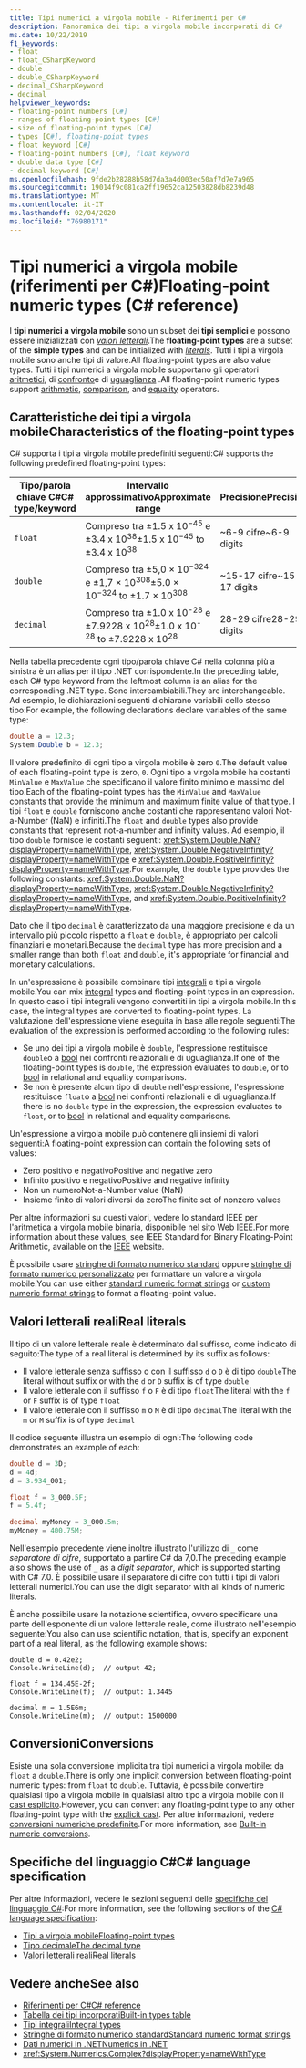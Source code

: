 ```yaml
---
title: Tipi numerici a virgola mobile - Riferimenti per C#
description: Panoramica dei tipi a virgola mobile incorporati di C#
ms.date: 10/22/2019
f1_keywords:
- float
- float_CSharpKeyword
- double
- double_CSharpKeyword
- decimal_CSharpKeyword
- decimal
helpviewer_keywords:
- floating-point numbers [C#]
- ranges of floating-point types [C#]
- size of floating-point types [C#]
- types [C#], floating-point types
- float keyword [C#]
- floating-point numbers [C#], float keyword
- double data type [C#]
- decimal keyword [C#]
ms.openlocfilehash: 9fde2b28288b58d7da3a4d003ec50af7d7e7a965
ms.sourcegitcommit: 19014f9c081ca2ff19652ca12503828db8239d48
ms.translationtype: MT
ms.contentlocale: it-IT
ms.lasthandoff: 02/04/2020
ms.locfileid: "76980171"
---
```

# <a name="floating-point-numeric-types-c-reference"></a><span data-ttu-id="1d9e9-103">Tipi numerici a virgola mobile (riferimenti per C#)</span><span class="sxs-lookup"><span data-stu-id="1d9e9-103">Floating-point numeric types (C# reference)</span></span>

<span data-ttu-id="1d9e9-104">I **tipi numerici a virgola mobile** sono un subset dei **tipi semplici** e possono essere inizializzati con [*valori letterali*](#real-literals).</span><span class="sxs-lookup"><span data-stu-id="1d9e9-104">The **floating-point types** are a subset of the **simple types** and can be initialized with [*literals*](#real-literals).</span></span> <span data-ttu-id="1d9e9-105">Tutti i tipi a virgola mobile sono anche tipi di valore.</span><span class="sxs-lookup"><span data-stu-id="1d9e9-105">All floating-point types are also value types.</span></span> <span data-ttu-id="1d9e9-106">Tutti i tipi numerici a virgola mobile supportano gli operatori [aritmetici](../operators/arithmetic-operators.md), di [confronto](../operators/comparison-operators.md)e di [uguaglianza](../operators/equality-operators.md) .</span><span class="sxs-lookup"><span data-stu-id="1d9e9-106">All floating-point numeric types support [arithmetic](../operators/arithmetic-operators.md), [comparison](../operators/comparison-operators.md), and [equality](../operators/equality-operators.md) operators.</span></span>

## <a name="characteristics-of-the-floating-point-types"></a><span data-ttu-id="1d9e9-107">Caratteristiche dei tipi a virgola mobile</span><span class="sxs-lookup"><span data-stu-id="1d9e9-107">Characteristics of the floating-point types</span></span>

<span data-ttu-id="1d9e9-108">C# supporta i tipi a virgola mobile predefiniti seguenti:</span><span class="sxs-lookup"><span data-stu-id="1d9e9-108">C# supports the following predefined floating-point types:</span></span>
  
|<span data-ttu-id="1d9e9-109">Tipo/parola chiave C#</span><span class="sxs-lookup"><span data-stu-id="1d9e9-109">C# type/keyword</span></span>|<span data-ttu-id="1d9e9-110">Intervallo approssimativo</span><span class="sxs-lookup"><span data-stu-id="1d9e9-110">Approximate range</span></span>|<span data-ttu-id="1d9e9-111">Precisione</span><span class="sxs-lookup"><span data-stu-id="1d9e9-111">Precision</span></span>|<span data-ttu-id="1d9e9-112">Dimensioni</span><span class="sxs-lookup"><span data-stu-id="1d9e9-112">Size</span></span>|<span data-ttu-id="1d9e9-113">Tipo .NET</span><span class="sxs-lookup"><span data-stu-id="1d9e9-113">.NET type</span></span>|
|----------|-----------------------|---------------|--------------|--------------|
|`float`|<span data-ttu-id="1d9e9-114">Compreso tra ±1.5 x 10<sup>−45</sup> e ±3.4 x 10<sup>38</sup></span><span class="sxs-lookup"><span data-stu-id="1d9e9-114">±1.5 x 10<sup>−45</sup> to ±3.4 x 10<sup>38</sup></span></span>|<span data-ttu-id="1d9e9-115">~6-9 cifre</span><span class="sxs-lookup"><span data-stu-id="1d9e9-115">~6-9 digits</span></span>|<span data-ttu-id="1d9e9-116">4 byte</span><span class="sxs-lookup"><span data-stu-id="1d9e9-116">4 bytes</span></span>|<xref:System.Single?displayProperty=nameWithType>|
|`double`|<span data-ttu-id="1d9e9-117">Compreso tra ±5,0 × 10<sup>−324</sup> e ±1,7 × 10<sup>308</sup></span><span class="sxs-lookup"><span data-stu-id="1d9e9-117">±5.0 × 10<sup>−324</sup> to ±1.7 × 10<sup>308</sup></span></span>|<span data-ttu-id="1d9e9-118">~15-17 cifre</span><span class="sxs-lookup"><span data-stu-id="1d9e9-118">~15-17 digits</span></span>|<span data-ttu-id="1d9e9-119">8 byte</span><span class="sxs-lookup"><span data-stu-id="1d9e9-119">8 bytes</span></span>|<xref:System.Double?displayProperty=nameWithType>|
|`decimal`|<span data-ttu-id="1d9e9-120">Compreso tra ±1.0 x 10<sup>-28</sup> e ±7.9228 x 10<sup>28</sup></span><span class="sxs-lookup"><span data-stu-id="1d9e9-120">±1.0 x 10<sup>-28</sup> to ±7.9228 x 10<sup>28</sup></span></span>|<span data-ttu-id="1d9e9-121">28-29 cifre</span><span class="sxs-lookup"><span data-stu-id="1d9e9-121">28-29 digits</span></span>|<span data-ttu-id="1d9e9-122">16 byte</span><span class="sxs-lookup"><span data-stu-id="1d9e9-122">16 bytes</span></span>|<xref:System.Decimal?displayProperty=nameWithType>|

<span data-ttu-id="1d9e9-123">Nella tabella precedente ogni tipo/parola chiave C# nella colonna più a sinistra è un alias per il tipo .NET corrispondente.</span><span class="sxs-lookup"><span data-stu-id="1d9e9-123">In the preceding table, each C# type keyword from the leftmost column is an alias for the corresponding .NET type.</span></span> <span data-ttu-id="1d9e9-124">Sono intercambiabili.</span><span class="sxs-lookup"><span data-stu-id="1d9e9-124">They are interchangeable.</span></span> <span data-ttu-id="1d9e9-125">Ad esempio, le dichiarazioni seguenti dichiarano variabili dello stesso tipo:</span><span class="sxs-lookup"><span data-stu-id="1d9e9-125">For example, the following declarations declare variables of the same type:</span></span>

```csharp
double a = 12.3;
System.Double b = 12.3;
```

<span data-ttu-id="1d9e9-126">Il valore predefinito di ogni tipo a virgola mobile è zero `0`.</span><span class="sxs-lookup"><span data-stu-id="1d9e9-126">The default value of each floating-point type is zero, `0`.</span></span> <span data-ttu-id="1d9e9-127">Ogni tipo a virgola mobile ha costanti `MinValue` e `MaxValue` che specificano il valore finito minimo e massimo del tipo.</span><span class="sxs-lookup"><span data-stu-id="1d9e9-127">Each of the floating-point types has the `MinValue` and `MaxValue` constants that provide the minimum and maximum finite value of that type.</span></span> <span data-ttu-id="1d9e9-128">I tipi `float` e `double` forniscono anche costanti che rappresentano valori Not-a-Number (NaN) e infiniti.</span><span class="sxs-lookup"><span data-stu-id="1d9e9-128">The `float` and `double` types also provide constants that represent not-a-number and infinity values.</span></span> <span data-ttu-id="1d9e9-129">Ad esempio, il tipo `double` fornisce le costanti seguenti: <xref:System.Double.NaN?displayProperty=nameWithType>, <xref:System.Double.NegativeInfinity?displayProperty=nameWithType> e <xref:System.Double.PositiveInfinity?displayProperty=nameWithType>.</span><span class="sxs-lookup"><span data-stu-id="1d9e9-129">For example, the `double` type provides the following constants: <xref:System.Double.NaN?displayProperty=nameWithType>, <xref:System.Double.NegativeInfinity?displayProperty=nameWithType>, and <xref:System.Double.PositiveInfinity?displayProperty=nameWithType>.</span></span>

<span data-ttu-id="1d9e9-130">Dato che il tipo `decimal` è caratterizzato da una maggiore precisione e da un intervallo più piccolo rispetto a `float` e `double`, è appropriato per calcoli finanziari e monetari.</span><span class="sxs-lookup"><span data-stu-id="1d9e9-130">Because the `decimal` type has more precision and a smaller range than both `float` and `double`, it's appropriate for financial and monetary calculations.</span></span>

<span data-ttu-id="1d9e9-131">In un'espressione è possibile combinare tipi [integrali](integral-numeric-types.md) e tipi a virgola mobile.</span><span class="sxs-lookup"><span data-stu-id="1d9e9-131">You can mix [integral](integral-numeric-types.md) types and floating-point types in an expression.</span></span> <span data-ttu-id="1d9e9-132">In questo caso i tipi integrali vengono convertiti in tipi a virgola mobile.</span><span class="sxs-lookup"><span data-stu-id="1d9e9-132">In this case, the integral types are converted to floating-point types.</span></span> <span data-ttu-id="1d9e9-133">La valutazione dell'espressione viene eseguita in base alle regole seguenti:</span><span class="sxs-lookup"><span data-stu-id="1d9e9-133">The evaluation of the expression is performed according to the following rules:</span></span>

- <span data-ttu-id="1d9e9-134">Se uno dei tipi a virgola mobile è `double`, l'espressione restituisce `double`o a [bool](bool.md) nei confronti relazionali e di uguaglianza.</span><span class="sxs-lookup"><span data-stu-id="1d9e9-134">If one of the floating-point types is `double`, the expression evaluates to `double`, or to [bool](bool.md) in relational and equality comparisons.</span></span>
- <span data-ttu-id="1d9e9-135">Se non è presente alcun tipo di `double` nell'espressione, l'espressione restituisce `float`o a [bool](bool.md) nei confronti relazionali e di uguaglianza.</span><span class="sxs-lookup"><span data-stu-id="1d9e9-135">If there is no `double` type in the expression, the expression evaluates to `float`, or to [bool](bool.md) in relational and equality comparisons.</span></span>

<span data-ttu-id="1d9e9-136">Un'espressione a virgola mobile può contenere gli insiemi di valori seguenti:</span><span class="sxs-lookup"><span data-stu-id="1d9e9-136">A floating-point expression can contain the following sets of values:</span></span>

- <span data-ttu-id="1d9e9-137">Zero positivo e negativo</span><span class="sxs-lookup"><span data-stu-id="1d9e9-137">Positive and negative zero</span></span>
- <span data-ttu-id="1d9e9-138">Infinito positivo e negativo</span><span class="sxs-lookup"><span data-stu-id="1d9e9-138">Positive and negative infinity</span></span>
- <span data-ttu-id="1d9e9-139">Non un numero</span><span class="sxs-lookup"><span data-stu-id="1d9e9-139">Not-a-Number value (NaN)</span></span>
- <span data-ttu-id="1d9e9-140">Insieme finito di valori diversi da zero</span><span class="sxs-lookup"><span data-stu-id="1d9e9-140">The finite set of nonzero values</span></span>

<span data-ttu-id="1d9e9-141">Per altre informazioni su questi valori, vedere lo standard IEEE per l'aritmetica a virgola mobile binaria, disponibile nel sito Web [IEEE](https://www.ieee.org).</span><span class="sxs-lookup"><span data-stu-id="1d9e9-141">For more information about these values, see IEEE Standard for Binary Floating-Point Arithmetic, available on the [IEEE](https://www.ieee.org) website.</span></span>

<span data-ttu-id="1d9e9-142">È possibile usare [stringhe di formato numerico standard](../../../standard/base-types/standard-numeric-format-strings.md) oppure [stringhe di formato numerico personalizzato](../../../standard/base-types/custom-numeric-format-strings.md) per formattare un valore a virgola mobile.</span><span class="sxs-lookup"><span data-stu-id="1d9e9-142">You can use either [standard numeric format strings](../../../standard/base-types/standard-numeric-format-strings.md) or [custom numeric format strings](../../../standard/base-types/custom-numeric-format-strings.md) to format a floating-point value.</span></span>

## <a name="real-literals"></a><span data-ttu-id="1d9e9-143">Valori letterali reali</span><span class="sxs-lookup"><span data-stu-id="1d9e9-143">Real literals</span></span>

<span data-ttu-id="1d9e9-144">Il tipo di un valore letterale reale è determinato dal suffisso, come indicato di seguito:</span><span class="sxs-lookup"><span data-stu-id="1d9e9-144">The type of a real literal is determined by its suffix as follows:</span></span>

- <span data-ttu-id="1d9e9-145">Il valore letterale senza suffisso o con il suffisso `d` o `D` è di tipo `double`</span><span class="sxs-lookup"><span data-stu-id="1d9e9-145">The literal without suffix or with the `d` or `D` suffix is of type `double`</span></span>
- <span data-ttu-id="1d9e9-146">Il valore letterale con il suffisso `f` o `F` è di tipo `float`</span><span class="sxs-lookup"><span data-stu-id="1d9e9-146">The literal with the `f` or `F` suffix is of type `float`</span></span>
- <span data-ttu-id="1d9e9-147">Il valore letterale con il suffisso `m` o `M` è di tipo `decimal`</span><span class="sxs-lookup"><span data-stu-id="1d9e9-147">The literal with the `m` or `M` suffix is of type `decimal`</span></span>

<span data-ttu-id="1d9e9-148">Il codice seguente illustra un esempio di ogni:</span><span class="sxs-lookup"><span data-stu-id="1d9e9-148">The following code demonstrates an example of each:</span></span>

```csharp
double d = 3D;
d = 4d;
d = 3.934_001;

float f = 3_000.5F;
f = 5.4f;

decimal myMoney = 3_000.5m;
myMoney = 400.75M;
```

<span data-ttu-id="1d9e9-149">Nell'esempio precedente viene inoltre illustrato l'utilizzo di `_` come *separatore di cifre*, supportato a partire C# da 7,0.</span><span class="sxs-lookup"><span data-stu-id="1d9e9-149">The preceding example also shows the use of `_` as a *digit separator*, which is supported starting with C# 7.0.</span></span> <span data-ttu-id="1d9e9-150">È possibile usare il separatore di cifre con tutti i tipi di valori letterali numerici.</span><span class="sxs-lookup"><span data-stu-id="1d9e9-150">You can use the digit separator with all kinds of numeric literals.</span></span>

<span data-ttu-id="1d9e9-151">È anche possibile usare la notazione scientifica, ovvero specificare una parte dell'esponente di un valore letterale reale, come illustrato nell'esempio seguente:</span><span class="sxs-lookup"><span data-stu-id="1d9e9-151">You also can use scientific notation, that is, specify an exponent part of a real literal, as the following example shows:</span></span>

```csharp-interactive
double d = 0.42e2;
Console.WriteLine(d);  // output 42;

float f = 134.45E-2f;
Console.WriteLine(f);  // output: 1.3445

decimal m = 1.5E6m;
Console.WriteLine(m);  // output: 1500000
```

## <a name="conversions"></a><span data-ttu-id="1d9e9-152">Conversioni</span><span class="sxs-lookup"><span data-stu-id="1d9e9-152">Conversions</span></span>

<span data-ttu-id="1d9e9-153">Esiste una sola conversione implicita tra tipi numerici a virgola mobile: da `float` a `double`.</span><span class="sxs-lookup"><span data-stu-id="1d9e9-153">There is only one implicit conversion between floating-point numeric types: from `float` to `double`.</span></span> <span data-ttu-id="1d9e9-154">Tuttavia, è possibile convertire qualsiasi tipo a virgola mobile in qualsiasi altro tipo a virgola mobile con il [cast esplicito](../operators/type-testing-and-cast.md#cast-operator-).</span><span class="sxs-lookup"><span data-stu-id="1d9e9-154">However, you can convert any floating-point type to any other floating-point type with the [explicit cast](../operators/type-testing-and-cast.md#cast-operator-).</span></span> <span data-ttu-id="1d9e9-155">Per altre informazioni, vedere [conversioni numeriche predefinite](numeric-conversions.md).</span><span class="sxs-lookup"><span data-stu-id="1d9e9-155">For more information, see [Built-in numeric conversions](numeric-conversions.md).</span></span>

## <a name="c-language-specification"></a><span data-ttu-id="1d9e9-156">Specifiche del linguaggio C#</span><span class="sxs-lookup"><span data-stu-id="1d9e9-156">C# language specification</span></span>

<span data-ttu-id="1d9e9-157">Per altre informazioni, vedere le sezioni seguenti delle [specifiche del linguaggio C#](~/_csharplang/spec/introduction.md):</span><span class="sxs-lookup"><span data-stu-id="1d9e9-157">For more information, see the following sections of the [C# language specification](~/_csharplang/spec/introduction.md):</span></span>

- [<span data-ttu-id="1d9e9-158">Tipi a virgola mobile</span><span class="sxs-lookup"><span data-stu-id="1d9e9-158">Floating-point types</span></span>](~/_csharplang/spec/types.md#floating-point-types)
- [<span data-ttu-id="1d9e9-159">Tipo decimale</span><span class="sxs-lookup"><span data-stu-id="1d9e9-159">The decimal type</span></span>](~/_csharplang/spec/types.md#the-decimal-type)
- [<span data-ttu-id="1d9e9-160">Valori letterali reali</span><span class="sxs-lookup"><span data-stu-id="1d9e9-160">Real literals</span></span>](~/_csharplang/spec/lexical-structure.md#real-literals)

## <a name="see-also"></a><span data-ttu-id="1d9e9-161">Vedere anche</span><span class="sxs-lookup"><span data-stu-id="1d9e9-161">See also</span></span>

- [<span data-ttu-id="1d9e9-162">Riferimenti per C#</span><span class="sxs-lookup"><span data-stu-id="1d9e9-162">C# reference</span></span>](../index.md)
- [<span data-ttu-id="1d9e9-163">Tabella dei tipi incorporati</span><span class="sxs-lookup"><span data-stu-id="1d9e9-163">Built-in types table</span></span>](../keywords/built-in-types-table.md)
- [<span data-ttu-id="1d9e9-164">Tipi integrali</span><span class="sxs-lookup"><span data-stu-id="1d9e9-164">Integral types</span></span>](integral-numeric-types.md)
- [<span data-ttu-id="1d9e9-165">Stringhe di formato numerico standard</span><span class="sxs-lookup"><span data-stu-id="1d9e9-165">Standard numeric format strings</span></span>](../../../standard/base-types/standard-numeric-format-strings.md)
- [<span data-ttu-id="1d9e9-166">Dati numerici in .NET</span><span class="sxs-lookup"><span data-stu-id="1d9e9-166">Numerics in .NET</span></span>](../../../standard/numerics.md)
- <xref:System.Numerics.Complex?displayProperty=nameWithType>

